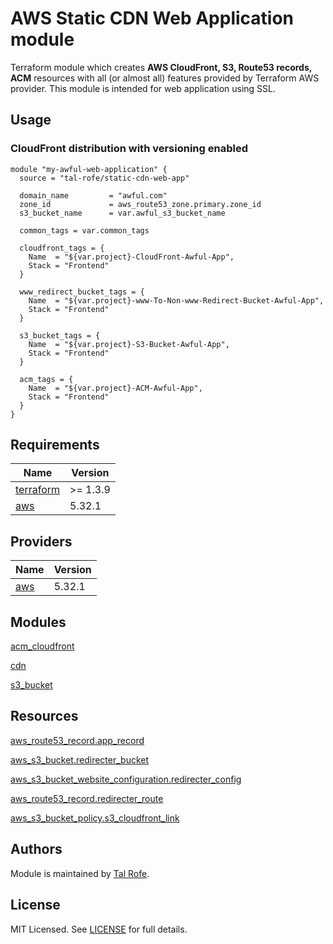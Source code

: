 # AWS Static CDN Web Application module

Terraform module which creates **AWS CloudFront, S3, Route53 records, ACM** resources with all (or almost all) features provided by Terraform AWS provider. This module is intended for web application using SSL.

## Usage

### CloudFront distribution with versioning enabled

```hcl
module "my-awful-web-application" {
  source = "tal-rofe/static-cdn-web-app"

  domain_name         = "awful.com"
  zone_id             = aws_route53_zone.primary.zone_id
  s3_bucket_name      = var.awful_s3_bucket_name

  common_tags = var.common_tags

  cloudfront_tags = {
    Name  = "${var.project}-CloudFront-Awful-App",
    Stack = "Frontend"
  }

  www_redirect_bucket_tags = {
    Name  = "${var.project}-www-To-Non-www-Redirect-Bucket-Awful-App",
    Stack = "Frontend"
  }

  s3_bucket_tags = {
    Name  = "${var.project}-S3-Bucket-Awful-App",
    Stack = "Frontend"
  }

  acm_tags = {
    Name  = "${var.project}-ACM-Awful-App",
    Stack = "Frontend"
  }
}

```

## Requirements

| Name | Version |
|------|---------|
| <a name="requirement_terraform"></a> [terraform](#requirement\_terraform) | >= 1.3.9 |
| <a name="requirement_aws"></a> [aws](#requirement\_aws) | 5.32.1 |

## Providers

| Name | Version |
|------|---------|
| <a name="provider_aws"></a> [aws](#provider\_aws) | 5.32.1 |

## Modules

[acm_cloudfront](https://registry.terraform.io/modules/terraform-aws-modules/cloudfront/aws/latest)

[cdn](https://registry.terraform.io/modules/terraform-aws-modules/cloudfront/aws/latest)

[s3_bucket](https://registry.terraform.io/modules/terraform-aws-modules/s3-bucket/aws/latest)

## Resources

[aws_route53_record.app_record](https://registry.terraform.io/providers/hashicorp/aws/latest/docs/resources/route53_record)

[aws_s3_bucket.redirecter_bucket](https://registry.terraform.io/providers/hashicorp/aws/latest/docs/resources/s3_bucket)

[aws_s3_bucket_website_configuration.redirecter_config](https://registry.terraform.io/providers/hashicorp/aws/latest/docs/resources/s3_bucket_website_configuration)

[aws_route53_record.redirecter_route](https://registry.terraform.io/providers/hashicorp/aws/latest/docs/resources/route53_record)

[aws_s3_bucket_policy.s3_cloudfront_link](https://registry.terraform.io/providers/hashicorp/aws/latest/docs/resources/s3_bucket_policy)


## Authors

Module is maintained by [Tal Rofe](https://github.com/tal-rofe).

## License

MIT Licensed. See [LICENSE](https://github.com/tal-rofe/terraform-aws-static-cdn-web-app/tree/main/LICENSE) for full details.
